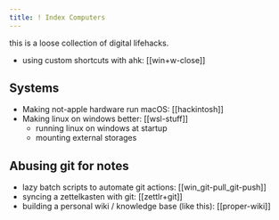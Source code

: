 ```yaml
---
title: ! Index Computers
---
```


this is a loose collection of digital lifehacks.

* using custom shortcuts with ahk: [[win+w-close]]

## Systems
* Making not-apple hardware run macOS: [[hackintosh]]
* Making linux on windows better: [[wsl-stuff]]
  * running linux on windows at startup
  * mounting external storages

## Abusing git for notes
* lazy batch scripts to automate git actions: [[win_git-pull_git-push]]
* syncing a zettelkasten with git: [[zettlr+git]]
* building a personal wiki / knowledge base (like this): [[proper-wiki]]
